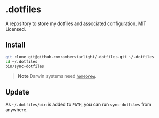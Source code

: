 # .dotfiles

A repository to store my dotfiles and associated configuration. MIT Licensed.

## Install

```sh
git clone git@github.com:amberstarlight/.dotfiles.git ~/.dotfiles
cd ~/.dotfiles
bin/sync-dotfiles
```

> **Note**
> Darwin systems need [`homebrew`](https://brew.sh/).

## Update

As `~/.dotfiles/bin` is added to `PATH`, you can run `sync-dotfiles` from anywhere.
